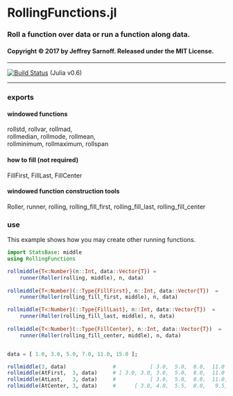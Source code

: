 # RollingFunctions.jl

### Roll a function over data or run a function along data.

#### Copyright © 2017 by Jeffrey Sarnoff.  Released under the MIT License.

-----

[![Build Status](https://travis-ci.org/JeffreySarnoff/RollingFunctions.jl.svg?branch=master)](https://travis-ci.org/JeffreySarnoff/RollingFunctions.jl)   (Julia v0.6)

-----

### exports

#### windowed functions

rollstd, rollvar, rollmad,    
rollmedian, rollmode, rollmean,     
rollminimum, rollmaximum, rollspan

#### how to fill (not required)
FillFirst, FillLast, FillCenter

#### windowed function construction tools

Roller, runner, rolling, 
rolling_fill_first, rolling_fill_last, rolling_fill_center

### use

This example shows how you may create other running functions.

```julia
import StatsBase: middle
using RollingFunctions

rollmiddle{T<:Number}(n::Int, data::Vector{T}) =
    runner(Roller(rolling, middle), n, data)
    
rollmiddle{T<:Number}(::Type{FillFirst}, n::Int, data::Vector{T})  =
    runner(Roller(rolling_fill_first, middle), n, data)

rollmiddle{T<:Number}(::Type{FillLast}, n::Int, data::Vector{T})  =
    runner(Roller(rolling_fill_last, middle), n, data)
    
rollmiddle{T<:Number}(::Type{FillCenter}, n::Int, data::Vector{T})  =
    runner(Roller(rolling_fill_center, middle), n, data)


data = [ 1.0, 3.0, 5.0, 7.0, 11.0, 15.0 ];

rollmiddle(3, data)               #           [ 3.0,  5.0,  8.0,  11.0 ]
rollmiddle(AtFirst,  3, data)     # [ 3.0, 3.0, 3.0,  5.0,  8.0,  11.0 ]
rollmiddle(AtLast,   3, data)     #           [ 3.0,  5.0,  8.0,  11.0, 11.0, 11.0 ]
rollmiddle(AtCenter, 3, data)     #      [ 3.0, 4.0,  5.5,  8.0,   9.5, 11.0 ]

```


